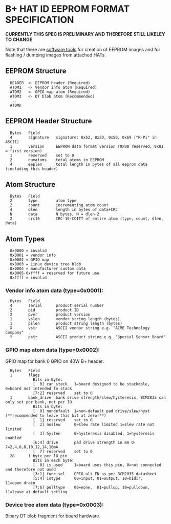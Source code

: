 # B+ HAT ID EEPROM FORMAT SPECIFICATION

**CURRENTLY THIS SPEC IS PRELIMINARY AND THEREFORE STILL LIKELEY TO CHANGE**

Note that there are [software tools](./eepromutils) for creation of EEPROM images and for flashing / dumping images from attached HATs.

## EEPROM Structure

```
  HEADER  <- EEPROM header (Required)
  ATOM1   <- Vendor info atom (Required)
  ATOM2   <- GPIO map atom (Required)
  ATOM3   <- DT blob atom (Recommended)
  ...
  ATOMn
```

## EEPROM Header Structure

```
  Bytes   Field
  4       signature   signature: 0x52, 0x2D, 0x50, 0x69 ("R-Pi" in ASCII)
  1       version     EEPROM data format version (0x00 reserved, 0x01 = first version)
  1       reserved    set to 0
  2       numatoms    total atoms in EEPROM
  4       eeplen      total length in bytes of all eeprom data (including this header)
```

## Atom Structure
```
  Bytes   Field
  2       type        atom type
  2       count       incrementing atom count
  4       dlen        length in bytes of data+CRC
  N       data        N bytes, N = dlen-2
  2       crc16       CRC-16-CCITT of entire atom (type, count, dlen, data)
```

## Atom Types

```
  0x0000 = invalid
  0x0001 = vendor info
  0x0002 = GPIO map
  0x0003 = Linux device tree blob
  0x0004 = manufacturer custom data
  0x0005-0xffff = reserved for future use
  0xffff = invalid
```

### Vendor info atom data (type=0x0001):

```
  Bytes   Field
  4       serial      product serial number
  2       pid         product ID
  2       pver        product version
  1       vslen       vendor string length (bytes)
  1       pslen       product string length (bytes)
  X       vstr        ASCII vendor string e.g. "ACME Technology Company"
  Y       pstr        ASCII product string e.g. "Special Sensor Board"
```

### GPIO map atom data (type=0x0002):

  GPIO map for bank 0 GPIO on 40W B+ header.

```
  Bytes   Field
  1       flags
            Bits in Byte:
            [  0] can_stack   1=board designed to be stackable, 0=board not intended to stack
            [7:2] reserved    set to 0
  1       bank_drive  bank drive strength/slew/hysteresis, BCM2835 can only set per bank, not per IO
            Bits in byte:
            [  0] nondefault  1=non-default pad drive/slew/hyst (**recommended to leave this bit at zero!**)
            [  1] reserved    set to 0
            [  2] noslew      0=slew rate limited 1=slew rate not limited
            [  3] hysten      0=hysteresis disabled, 1=hysteresis enabled
            [6:4] drive       pad drive strength in mA 0-7=2,4,6,8,10,12,14,16mA
            [  7] reserved    set to 0
  28      1 byte per IO pin
            Bits in each byte:
            [  0] is_used     1=board uses this pin, 0=not connected and therefore not used
            [3:1] func_sel    GPIO alt FN as per BCM2835 datasheet
            [5:4] iotype      00=input, 01=output, 10=bidir,    11=open drain
            [7:6] pulltype    00=none,  01=pullup, 10=pulldown, 11=leave at default setting
```

### Device tree atom data (type=0x0003):

Binary DT blob fragment for board hardware.

